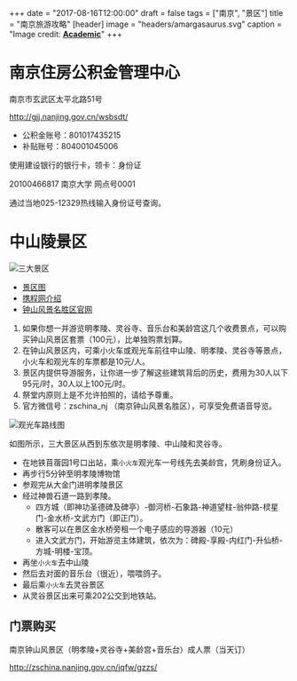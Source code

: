 +++
date = "2017-08-16T12:00:00"
draft = false
tags = ["南京", "景区"]
title = "南京旅游攻略"
[header]
image = "headers/amargasaurus.svg"
caption = "Image credit: [**Academic**](https://github.com/gcushen/hugo-academic/)"
+++

<!--more-->


# 南京住房公积金管理中心

南京市玄武区太平北路51号

http://gjj.nanjing.gov.cn/wsbsdt/

- 公积金账号：801017435215
- 补贴账号：804001045006

使用建设银行的银行卡，领卡：身份证

20100466817 南京大学 网点号0001

通过当地025-12329热线输入身份证号查询。





# 中山陵景区

![三大景区](/img/qiniu/9a27ce30009a0f6fd1328fd96cb5e822.png)

- [景区图](http://zschina.nanjing.gov.cn/zsljq/tyjq/201412/W020151019406156956262.jpg)
- [携程网介绍](http://you.ctrip.com/sight/nanjing9/1655.html)
- [钟山风景名胜区官网](http://zschina.nanjing.gov.cn/zsljq/)

1. 如果你想一并游览明孝陵、灵谷寺、音乐台和美龄宫这几个收费景点，可以购买钟山风景区套票（100元），比单独购票划算。
2. 在钟山风景区内，可乘小火车或观光车前往中山陵、明孝陵、灵谷寺等景点，小火车和观光车的车票都是10元/人。
3. 景区内提供导游服务，让你进一步了解这些建筑背后的历史，费用为30人以下95元/时，30人以上100元/时。
4. 祭堂内原则上是不允许拍照的，请给予尊重。
5. 官方微信号：zschina_nj （南京钟山风景名胜区），可享受免费语音导览。


![观光车路线图](/img/qiniu/0246fc8ac524e2fca6898bf05a033ab1.png)

如图所示，三大景区从西到东依次是明孝陵、中山陵和灵谷寺。

- 在地铁苜蓿园1号口出站，乘`小火车`观光车一号线先去美龄宫，凭刷身份证入。
- 再步行5分钟至明孝陵博物馆
- 参观完从大金门进明孝陵景区
- 经过神兽石道一路到孝陵。
  - 四方城（即神功圣德碑及碑亭）-御河桥-石象路-神道望柱-翁仲路-棂星门-金水桥-文武方门（即正门）。
  - 散客可以在景区金水桥旁租一个电子感应的导游器（10元）
  - 进入文武方门，开始游览主体建筑，依次为：碑殿-享殿-内红门-升仙桥-方城-明楼-宝顶。
- 再坐`小火车`去中山陵
- 然后去对面的音乐台（很近），喂喂鸽子。
- 最后乘`小火车`去灵谷景区
- 从灵谷景区出来可乘202公交到地铁站。


## 门票购买

南京钟山风景区（明孝陵+灵谷寺+美龄宫+音乐台）成人票（当天订）

http://zschina.nanjing.gov.cn/jqfw/gzzs/

